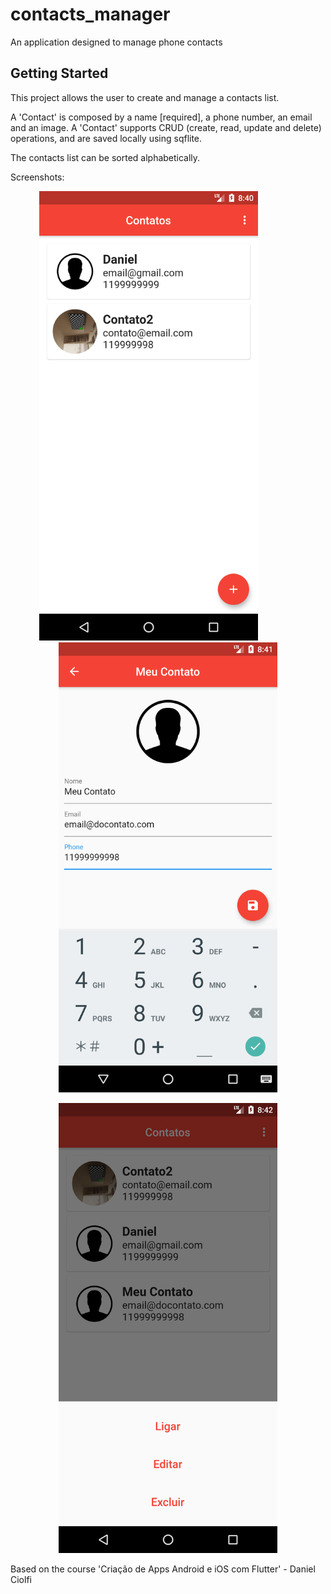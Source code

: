 # contacts_manager

An application designed to manage phone contacts

## Getting Started

This project allows the user to create and manage a contacts list.

A 'Contact' is composed by a name [required], a phone number, an email and an image.
A 'Contact' supports CRUD (create, read, update and delete) operations, and are saved locally using sqflite.

The contacts list can be sorted alphabetically.

Screenshots:

<p align="center">
   <img src="https://github.com/daniel-ishara/contacts_manager/blob/master/Screen1.png" width="350" title="Contacts Manager">
  &nbsp; &nbsp; &nbsp; &nbsp; &nbsp; &nbsp; &nbsp; &nbsp;
  <img src="https://github.com/daniel-ishara/contacts_manager/blob/master/Screen3.png" width="350"  title="Contacts Manager">
</p>

<p align="center">
  <img src="https://github.com/daniel-ishara/contacts_manager/blob/master/Screen5.png" width="350"  title="Contacts Manager">
</p>

Based on the course 'Criação de Apps Android e iOS com Flutter' - Daniel Ciolfi
